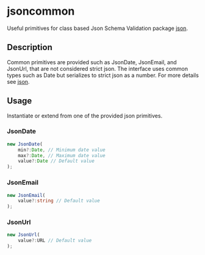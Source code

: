 # jsoncommon

Useful primitives for class based Json Schema Validation package [json](https://github.com/cmkweber/json).


## Description

Common primitives are provided such as JsonDate, JsonEmail, and JsonUrl, that are not considered strict json.
The interface uses common types such as Date but serializes to strict json as a number.
For more details see [json](https://github.com/cmkweber/json).


## Usage

Instantiate or extend from one of the provided json primitives.

### JsonDate

```typescript
new JsonDate(
	min?:Date, // Minimum date value
	max?:Date, // Maximum date value
	value?:Date // Default value
);
```

### JsonEmail

```typescript
new JsonEmail(
	value?:string // Default value
);
```

### JsonUrl

```typescript
new JsonUrl(
	value?:URL // Default value
);
```